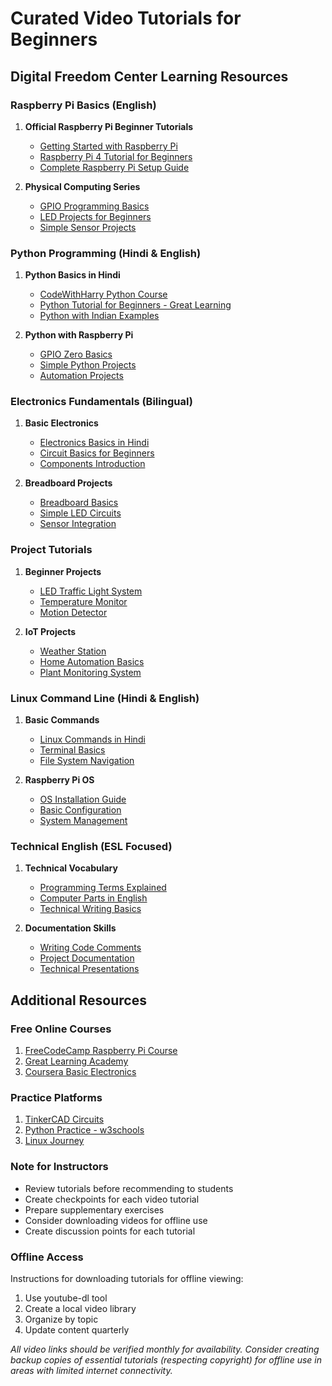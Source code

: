 # Curated Video Tutorials for Beginners
## Digital Freedom Center Learning Resources

### Raspberry Pi Basics (English)

1. **Official Raspberry Pi Beginner Tutorials**
   - [Getting Started with Raspberry Pi](https://www.youtube.com/watch?v=wjWZhV1v3Pk)
   - [Raspberry Pi 4 Tutorial for Beginners](https://www.youtube.com/watch?v=BpJCAafw2qE)
   - [Complete Raspberry Pi Setup Guide](https://www.youtube.com/watch?v=ihUhFJ0Bvac)

2. **Physical Computing Series**
   - [GPIO Programming Basics](https://www.youtube.com/watch?v=IP-szuon2Bk)
   - [LED Projects for Beginners](https://www.youtube.com/watch?v=BWYy3qZ315U)
   - [Simple Sensor Projects](https://www.youtube.com/watch?v=RpkGYqnQ0Q0)

### Python Programming (Hindi & English)

1. **Python Basics in Hindi**
   - [CodeWithHarry Python Course](https://www.youtube.com/watch?v=gfDE2a7MKjA)
   - [Python Tutorial for Beginners - Great Learning](https://www.youtube.com/watch?v=YfO28Ihehbk)
   - [Python with Indian Examples](https://www.youtube.com/watch?v=7wnove7K-ZQ)

2. **Python with Raspberry Pi**
   - [GPIO Zero Basics](https://www.youtube.com/watch?v=zJqx8iKLcGg)
   - [Simple Python Projects](https://www.youtube.com/watch?v=RpkGYqnQ0Q0)
   - [Automation Projects](https://www.youtube.com/watch?v=EN5VBqT-7kk)

### Electronics Fundamentals (Bilingual)

1. **Basic Electronics**
   - [Electronics Basics in Hindi](https://www.youtube.com/watch?v=uZYwTRAk9jk)
   - [Circuit Basics for Beginners](https://www.youtube.com/watch?v=r-X9coYTOV4)
   - [Components Introduction](https://www.youtube.com/watch?v=6Maq5IyHSuc)

2. **Breadboard Projects**
   - [Breadboard Basics](https://www.youtube.com/watch?v=fq6U5Y14oM4)
   - [Simple LED Circuits](https://www.youtube.com/watch?v=RQ6JSw2j-24)
   - [Sensor Integration](https://www.youtube.com/watch?v=SLkPtmnglOI)

### Project Tutorials

1. **Beginner Projects**
   - [LED Traffic Light System](https://www.youtube.com/watch?v=n_mXa3NE0UE)
   - [Temperature Monitor](https://www.youtube.com/watch?v=31oo8JFxrww)
   - [Motion Detector](https://www.youtube.com/watch?v=Cx5CYutRylU)

2. **IoT Projects**
   - [Weather Station](https://www.youtube.com/watch?v=ChQpD2gsC20)
   - [Home Automation Basics](https://www.youtube.com/watch?v=1N7vxG_7RaA)
   - [Plant Monitoring System](https://www.youtube.com/watch?v=9CnJ6LhjIOs)

### Linux Command Line (Hindi & English)

1. **Basic Commands**
   - [Linux Commands in Hindi](https://www.youtube.com/watch?v=CpTfQ-q6MPU)
   - [Terminal Basics](https://www.youtube.com/watch?v=cBokz0LTizk)
   - [File System Navigation](https://www.youtube.com/watch?v=2PGnYjbYuUo)

2. **Raspberry Pi OS**
   - [OS Installation Guide](https://www.youtube.com/watch?v=ntaXWS8Lk34)
   - [Basic Configuration](https://www.youtube.com/watch?v=wjWZhV1v3Pk)
   - [System Management](https://www.youtube.com/watch?v=RrRpXs2pkzg)

### Technical English (ESL Focused)

1. **Technical Vocabulary**
   - [Programming Terms Explained](https://www.youtube.com/watch?v=1Q4GwdgR_TI)
   - [Computer Parts in English](https://www.youtube.com/watch?v=7H_QH9nipNs)
   - [Technical Writing Basics](https://www.youtube.com/watch?v=doF3TJ4TJ1k)

2. **Documentation Skills**
   - [Writing Code Comments](https://www.youtube.com/watch?v=1XoN_7FnYfY)
   - [Project Documentation](https://www.youtube.com/watch?v=d7nAGI_NZPk)
   - [Technical Presentations](https://www.youtube.com/watch?v=LB2nHNnqE5Y)

## Additional Resources

### Free Online Courses
1. [FreeCodeCamp Raspberry Pi Course](https://www.freecodecamp.org/news/tag/raspberry-pi/)
2. [Great Learning Academy](https://www.mygreatlearning.com/academy)
3. [Coursera Basic Electronics](https://www.coursera.org/learn/electronics)

### Practice Platforms
1. [TinkerCAD Circuits](https://www.tinkercad.com/circuits)
2. [Python Practice - w3schools](https://www.w3schools.com/python/)
3. [Linux Journey](https://linuxjourney.com/)

### Note for Instructors
- Review tutorials before recommending to students
- Create checkpoints for each video tutorial
- Prepare supplementary exercises
- Consider downloading videos for offline use
- Create discussion points for each tutorial

### Offline Access
Instructions for downloading tutorials for offline viewing:
1. Use youtube-dl tool
2. Create a local video library
3. Organize by topic
4. Update content quarterly

*All video links should be verified monthly for availability. Consider creating backup copies of essential tutorials (respecting copyright) for offline use in areas with limited internet connectivity.* 